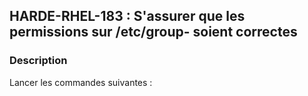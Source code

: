 ## HARDE-RHEL-183 : S'assurer que les permissions sur /etc/group- soient correctes

### Description

Lancer les commandes suivantes :

